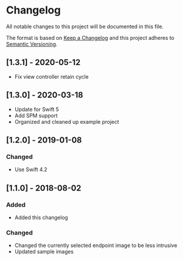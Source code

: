 # Changelog
All notable changes to this project will be documented in this file.

The format is based on [Keep a Changelog](http://keepachangelog.com/en/1.0.0/)
and this project adheres to [Semantic Versioning](http://semver.org/spec/v2.0.0.html).

## [1.3.1] - 2020-05-12
- Fix view controller retain cycle

## [1.3.0] - 2020-03-18
- Update for Swift 5
- Add SPM support
- Organized and cleaned up example project


## [1.2.0] - 2019-01-08
### Changed
- Use Swift 4.2


## [1.1.0] - 2018-08-02
### Added
- Added this changelog


### Changed
- Changed the currently selected endpoint image to be less intrusive
- Updated sample images
